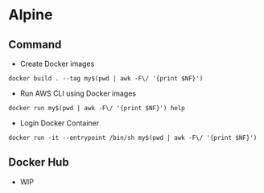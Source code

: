 # Alpine


## Command

+ Create Docker images

```
docker build . --tag my$(pwd | awk -F\/ '{print $NF}')
```

+ Run AWS CLI using Docker images

```
docker run my$(pwd | awk -F\/ '{print $NF}') help
```

+ Login Docker Container

```
docker run -it --entrypoint /bin/sh my$(pwd | awk -F\/ '{print $NF}')
```

## Docker Hub

+ WIP
